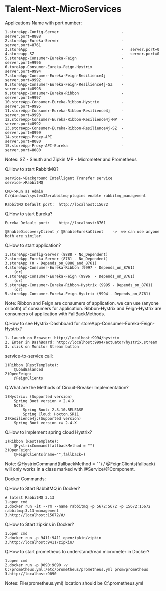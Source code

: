 # Talent-Next-MicroServices

Applications Name with port number:

	1.storeApp-Config-Server							-	server.port=8888
	2.storeApp-Eureka-Server							-	server.port=8761
	3.storeApp											-	server.port=0
	4.storeapp-SZ										-	server.port=0
	5.storeApp-Consumer-Eureka-Feign					-	server.port=9996
	6.toreApp-Consumer-Eureka-Feign-Hystrix				-	server.port=9994
	7.storeApp-Consumer-Eureka-Feign-Resilience4j		-	server.port=9992
	8.storeApp-Consumer-Eureka-Feign-Resilience4j-SZ	-	server.port=8998
	9.storeApp-Consumer-Eureka-Ribbon					-	server.port=9997
	10.storeApp-Consumer-Eureka-Ribbon-Hystrix			-	server.port=9995
	11.storeApp-Consumer-Eureka-Ribbon-Resilience4j		-	server.port=9993
	12.storeApp-Consumer-Eureka-Ribbon-Resilience4j-MP	-	server.port=8992
	13.storeApp-Consumer-Eureka-Ribbon-Resilience4j-SZ	-	server.port=8999
	14.storeApp-Proxy-API								-	server.port=8080
	15.storeApp-Proxy-API-Eureka						-	server.port=8080

Notes:
	SZ - Sleuth and Zipkin
	MP - Micrometer and Prometheus


Q.How to start RabbitMQ?

	service->Background Intelligent Transfer service
	service->RabbitMQ

	CMD->Run as Admin
	C:\Windows\system32>rabbitmq-plugins enable rabbitmq_management
	
	RabbitMQ Default port:	http://localhost:15672
	
Q.How to start Eureka?

	Eureka Default port:	http://localhost:8761

	@EnableDiscoveryClient / @EnableEurekaClient	->	we can use anyone both are similar.

Q.How to start application?

	1.storeApp-Config-Server (8888 - No_Dependent)
	2.storeApp-Eureka-Server (8761 - No_Dependent)
	3.storeApp (0 - Depends_on_8888_and_8761)
	4.storeApp-Consumer-Eureka-Ribbon (9997 - Depends_on_8761)
		(or)
	4.storeApp-Consumer-Eureka-Feign (9996	- Depends_on_8761)
		(or)
 	5.storeApp-Consumer-Eureka-Ribbon-Hystrix (9995 - Depends_on_8761)
  		(or)
 	5.storeApp-Consumer-Eureka-Feign-Hystrix (9994 - Depends_on_8761)
Note:
	Ribbon and Feign are consumers of application. we can use (anyone or both) of consumers for application.
 	Ribbon-Hystrix and Feign-Hystrix are consumers of application with FallBackMethods.

Q.How to see Hystrix-Dashboard for storeApp-Consumer-Eureka-Feign-Hystrix?

	1. launch on Browser: http://localhost:9994/hystrix
	2. Enter in DashBoard: http://localhost:9994/actuator/hystrix.stream
	3. click on Monitor Stream button
	
service-to-service call:

	1)Ribbon (RestTemplate):
		@LoadBalanced
	2)OpenFeign:
		@FeignClients
		
Q.What are the Methods of Circuit-Breaker Implementation?

	1)Hystrix: (Supported version)
		Spring Boot version < 2.4.X
		Note:
			Spring Boot: 2.3.10.RELEASE
			Spring Cloud: Hoxton.SR11
	2)Resilience4j:(Supported version)
		Spring Boot version >= 2.4.X

Q.How to Implement spring cloud Hystrix?

	1)Ribbon (RestTemplate):
		@HystrixCommand(fallbackMethod = "")
	2)OpenFeign:
		@FeignClients(name="",fallback=)
Note:
	@HystrixCommand(fallbackMethod = "") / @FeignClients(fallback) will only works in a class marked with @Service/@Component.


Docker Commands:

Q.How to Start RabbitMQ in Docker?

	# latest RabbitMQ 3.13
	1.open cmd
	2.docker run -it --rm --name rabbitmq -p 5672:5672 -p 15672:15672 rabbitmq:3.13-management
	3.http://localhost:15672/#/


Q.How to Start zipkins in Docker?

	1.open cmd
	2.docker run -p 9411:9411 openzipkin/zipkin
	3.http://localhost:9411/zipkin/


Q.How to start prometheus to understand/read micrometer in Docker?

	1.open cmd
	2.docker run -p 9090:9090 -v C:\prometheus.yml:/etc/prometheus/prometheus.yml prom/prometheus
	3.http://localhost:9090
Notes:
	File(prometheus.yml) location should be C:\prometheus.yml